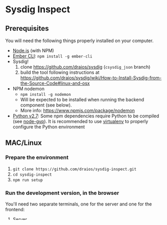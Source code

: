 # Sysdig Inspect

## Prerequisites

You will need the following things properly installed on your computer.

* [Node.js](https://nodejs.org/) (with NPM)
* [Ember CLI](https://ember-cli.com/): `npm install -g ember-cli`
* Sysdig!
    1. clone https://github.com/draios/sysdig (`csysdig_json` branch)
    2. build the tool following instructions at https://github.com/draios/sysdig/wiki/How-to-Install-Sysdig-from-the-Source-Code#linux-and-osx
* NPM nodemon
  * `npm install -g nodemon`
  * Will be expected to be installed when running the backend component (see below).
  * More info: https://www.npmjs.com/package/nodemon
* [Python v2.7](https://www.python.org/download/releases/2.7/): Some npm dependencies require Python to be compiled (see [node-gyp](https://github.com/nodejs/node-gyp)). It is recommended to use [virtualenv](https://docs.python-guide.org/dev/virtualenvs/#lower-level-virtualenv) to properly configure the Python environment


## MAC/Linux

### Prepare the environment

1. `git clone https://github.com/draios/sysdig-inspect.git`
2. `cd sysdig-inspect`
3. `npm run setup`


### Run the development version, in the browser

You'll need two separate terminals, one for the server and one for the frontend:

1. Server
    * `npm run start:backend -- [path to sysdig binaries]`

2. Web application
    * `npm run start:webapp`
    * Visit your app at http://localhost:4200


### Run the Electron application

* `npm run start:electron`


### Create the installer

1. `npm run bundle -- [path to sysdig binaries]`
2. MAC: `npm run make:mac`
2. Linux: `npm run make:linux`


### Clean it up

The environment setup and app builds will create several artifacts. Here is how to clean it up to
start fresh:

* `npm run clean`



## Windows

### Prepare the environment

1. `git clone https://github.com/draios/sysdig-inspect.git`
2. `cd sysdig-inspect`
3. `npm run setup:win`


### Run the development version, in the browser

You'll need two separate terminals, one for the server and one for the frontend:

1. Server
    * `npm run start:win:backend -- [path to sysdig binaries]`

2. Web application
    * `npm run start:webapp`
    * Visit your app at http://localhost:4200


### Run the Electron application

* `npm run start:electron`


### Create the installer

1. `npm run bundle:win -- [path to sysdig binaries]`
2. `npm run make:win`


### Clean it up

The environment setup and app builds will create several artifacts. Here is how to clean it up to
start fresh:

* `npm run clean:win`


## Container

You can also create a Docker image to run Sysdig Inspect. This will make Sysdig Inspect available as web application, already bundled with sysdig.

First, make sure to follow the _Prepare the environment_ sections above. Then, here's how you can build the image:

```
npm run make:docker-image

# build the image with Docker
docker build . -t sysdig-inspect:0.1
```

You can now start the container:

```
docker run -d -v /local/path/to/captures/:/captures -p8080:3000 sysdig-inspect:0.1
```

Note that:

1. It's recommended to mount the directory where you have the Sysdig capture files (`/local/path/to/captures` in the example) to the directory you will use in Sysdig Inspect (`/captures` in the example)
2. You can pick the TCP port you'll use in the browser to launch Sysdig Inspect (`8080` in the example). The container will expose port 3000/tcp

And that's it! Now you can open http://localhost:8080 and open a capture file like `/captures/my-capture.scap`.
